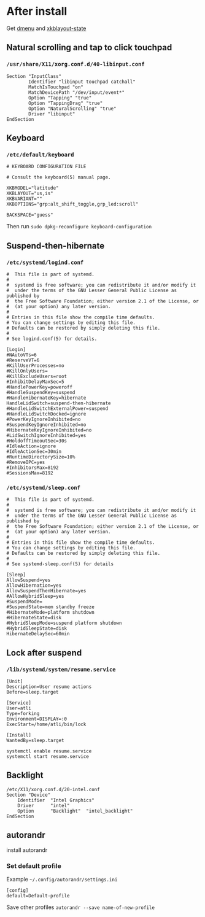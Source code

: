 # After install

Get [dmenu](https://git.suckless.org/dmenu) and [xkblayout-state](https://github.com/nonpop/xkblayout-state.git)

## Natural scrolling and tap to click touchpad

### `/usr/share/X11/xorg.conf.d/40-libinput.conf`

```
Section "InputClass"
        Identifier "libinput touchpad catchall"
        MatchIsTouchpad "on"
        MatchDevicePath "/dev/input/event*"
		Option "Tapping" "true"
		Option "TappingDrag" "true"
		Option "NaturalScrolling" "true"
        Driver "libinput"
EndSection
```

## Keyboard

### `/etc/default/keyboard`

```
# KEYBOARD CONFIGURATION FILE

# Consult the keyboard(5) manual page.

XKBMODEL="latitude"
XKBLAYOUT="us,is"
XKBVARIANT=""
XKBOPTIONS="grp:alt_shift_toggle,grp_led:scroll"

BACKSPACE="guess"
```

Then run
```sudo dpkg-reconfigure keyboard-configuration``` 
## Suspend-then-hibernate

### `/etc/systemd/logind.conf`

```
#  This file is part of systemd.
#
#  systemd is free software; you can redistribute it and/or modify it
#  under the terms of the GNU Lesser General Public License as published by
#  the Free Software Foundation; either version 2.1 of the License, or
#  (at your option) any later version.
#
# Entries in this file show the compile time defaults.
# You can change settings by editing this file.
# Defaults can be restored by simply deleting this file.
#
# See logind.conf(5) for details.

[Login]
#NAutoVTs=6
#ReserveVT=6
#KillUserProcesses=no
#KillOnlyUsers=
#KillExcludeUsers=root
#InhibitDelayMaxSec=5
#HandlePowerKey=poweroff
#HandleSuspendKey=suspend
#HandleHibernateKey=hibernate
HandleLidSwitch=suspend-then-hibernate
#HandleLidSwitchExternalPower=suspend
#HandleLidSwitchDocked=ignore
#PowerKeyIgnoreInhibited=no
#SuspendKeyIgnoreInhibited=no
#HibernateKeyIgnoreInhibited=no
#LidSwitchIgnoreInhibited=yes
#HoldoffTimeoutSec=30s
#IdleAction=ignore
#IdleActionSec=30min
#RuntimeDirectorySize=10%
#RemoveIPC=yes
#InhibitorsMax=8192
#SessionsMax=8192
```

### `/etc/systemd/sleep.conf`

```
#  This file is part of systemd.
#
#  systemd is free software; you can redistribute it and/or modify it
#  under the terms of the GNU Lesser General Public License as published by
#  the Free Software Foundation; either version 2.1 of the License, or
#  (at your option) any later version.
#
# Entries in this file show the compile time defaults.
# You can change settings by editing this file.
# Defaults can be restored by simply deleting this file.
#
# See systemd-sleep.conf(5) for details

[Sleep]
AllowSuspend=yes
AllowHibernation=yes
AllowSuspendThenHibernate=yes
#AllowHybridSleep=yes
#SuspendMode=
#SuspendState=mem standby freeze
#HibernateMode=platform shutdown
#HibernateState=disk
#HybridSleepMode=suspend platform shutdown
#HybridSleepState=disk
HibernateDelaySec=60min
```

## Lock after suspend

### `/lib/systemd/system/resume.service`

```
[Unit]
Description=User resume actions
Before=sleep.target

[Service]
User=atli
Type=forking
Environment=DISPLAY=:0
ExecStart=/home/atli/bin/lock

[Install]
WantedBy=sleep.target
```
```
systemctl enable resume.service
systemctl start resume.service
```

## Backlight

```
/etc/X11/xorg.conf.d/20-intel.conf
Section "Device"
    Identifier  "Intel Graphics" 
    Driver      "intel"
    Option      "Backlight"  "intel_backlight"
EndSection
```

## autorandr

install autorandr

### Set default profile

Example `~/.config/autorandr/settings.ini`
```
[config]
default=Default-profile
```

Save other profiles
`autorandr --save name-of-new-profile`
